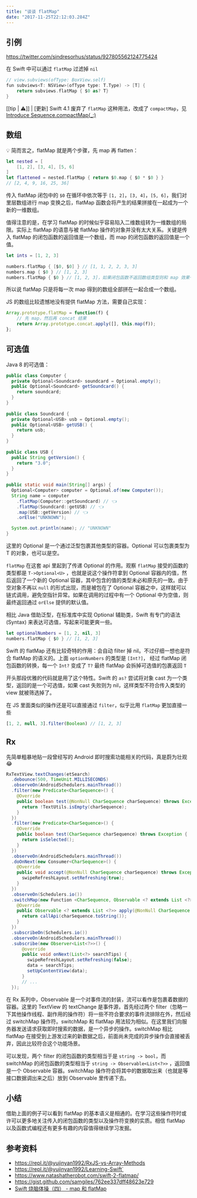 ```yaml
---
title: "谈谈 flatMap"
date: "2017-11-25T22:12:03.284Z"
---
```


## 引例

https://twitter.com/sindresorhus/status/927805562124775424

在 Swift 中可以通过 `flatMap` 过滤掉 `nil`

```swift
// view.subviews(ofType: BoxView.self)
fun subviews<T: NSView>(ofType type: T.Type) -> [T] {
    return subviews.flatMap { $0 as? T}
}
```

<!-- excerpt end -->

[[tip | ⚠️]]
| [更新] Swift 4.1 废弃了 `flatMap` 这种用法，改成了 `compactMap`，见 [Introduce Sequence.compactMap(_:)](https://github.com/apple/swift-evolution/blob/master/proposals/0187-introduce-filtermap.md#introduce-sequencecompactmap_)

## 数组
💡 简而言之，flatMap 就是两个步骤，先 map 再 flatten：
```swift
let nested = [
    [1, 2], [3, 4], [5, 6]
]
let flattened = nested.flatMap { return $0.map { $0 * $0 } }
// [2, 4, 9, 16, 25, 36]
```
传入 flatMap 闭包中的 `$0` 在循环中依次等于 `[1, 2]`，`[3, 4]`，`[5, 6]`，我们对里层数组进行 map 变换之后，flatMap 函数会将产生的结果拼接在一起成为一个新的一维数组。
 
值得注意的是，在学习 flatMap 的时候似乎容易陷入二维数组转为一维数组的局限。实际上 flatMap 的语意与被 flatMap 操作的对象并没有太大关系。关键是传入 flatMap 的闭包函数的返回值是一个数组，而 map 的闭包函数的返回值是一个值。
 
```swift
let ints = [1, 2, 3]
 
numbers.flatMap { [$0, $0] } // [1, 1, 2, 2, 3, 3]
numbers.map { $0 } // [1, 2, 3]
numbers.flatMap { $0 } // [1, 2, 3]，如果闭包函数不返回数组类型则和 map 效果一样
```
所以说 flatMap 只是将每一次 map 得到的数组全部拼在一起合成一个数组。
 
JS 的数组比较遗憾地没有提供 flatMap 方法，需要自己实现：
```javascript
Array.prototype.flatMap = function(f) {
    // 先 map，然后再 concat 结果
    return Array.prototype.concat.apply([], this.map(f));
};
```
 
## 可选值
Java 8 的可选值：
```java
public class Computer {
  private Optional<Soundcard> soundcard = Optional.empty();
  public Optional<Soundcard> getSoundcard() {
    return soundcard;
  }
}
 
public class Soundcard {
  private Optional<USB> usb = Optional.empty();
  public Optional<USB> getUSB() {
    return usb;
  }
}
 
public class USB {
  public String getVersion() {
    return "3.0";
  }
}
 
public static void main(String[] args) {
  Optional<Computer> computer = Optional.of(new Computer());
  String name = computer
    .flatMap(Computer::getSoundcard) // 👈
    .flatMap(Soundcard::getUSB) // 👈
    .map(USB::getVersion) // 👈
    .orElse("UNKNOWN");

  System.out.println(name); // "UNKNOWN"
}
```
 
这里的 Optional 是一个通过泛型包裹其他类型的容器。Optional<T> 可以包裹类型为 T 的对象，也可以是空。
 
`flatMap` 在这套 api 里起到了传递 Optional 的作用。观察 `flatMap` 接受的函数的类型都是 `T->Optional<U>` ，也就是说这个操作符拿到 Optional 容器内的值，然后返回了一个新的 Optional 容器，其中包含的值的类型未必和原先的一致。由于空对象不再以 `null` 的形式出现，而是被包在了 Optional 容器之中，这样就可以链式调用，避免空指针异常。如果在调用的过程中有一个 Optional 中为空值，则最终返回通过 `orElse` 提供的默认值。
 
相比 Java 借助泛型，在标准库中实现 Optional 辅助类，Swift 有专门的语法 (Syntax) 来表达可选值，写起来可能更爽一些。
```swift
let optionalNumbers = [1, 2, nil, 3]
numbers.flatMap { $0 } // [1, 2, 3]
```
Swift 的 flatMap 还有比较奇特的作用：会自动 filter 掉 nil。不过仔细一想也是符合 flatMap 的语义的。上面 `optionNumbers` 的类型是 `[Int?]`， 经过 flatMap 闭包函数的转换，每一个 `Int?` 变成了 `T?` 最终 flatMap 会拆掉可选值的包裹返回 `T`
 
开头那段优雅的代码就是用了这个特性。Swift 的 `as?` 尝试将对象 cast 为一个类型，返回的是一个可选值，如果 cast 失败则为 nil，这样类型不符合传入类型的 view 就被筛选掉了。
 
在 JS 里面类似的操作还是可以直接通过 `filter`，似乎比用 `flatMap` 更加直接一些
```javascript
[1, 2, null, 3].filter(Boolean) // [1, 2, 3]
```
 
## Rx
先简单粗暴地贴一段曾经写的 Android 即时搜索功能相关的代码，真是蔚为壮观 😂
```java
RxTextView.textChanges(etSearch)
  .debounce(500, TimeUnit.MILLISECONDS)
  .observeOn(AndroidSchedulers.mainThread())
  .filter(new Predicate<CharSequence>() {
    @Override
    public boolean test(@NonNull CharSequence charSequence) throws Exception {
      return !TextUtils.isEmpty(charSequence);
    }
  })
  .filter(new Predicate<CharSequence>() {
    @Override
    public boolean test(CharSequence charSequence) throws Exception {
      return isSelected();
    }
  })
  .observeOn(AndroidSchedulers.mainThread())
  .doOnNext(new Consumer<CharSequence>() {
    @Override
    public void accept(@NonNull CharSequence charSequence) throws Exception {
      swipeRefreshLayout.setRefreshing(true);
    }
  })
  .observeOn(Schedulers.io())
  .switchMap(new Function <CharSequence, Observable <? extends List <?>>> () { // highlight-line
    @Override
    public Observable <? extends List <?>> apply(@NonNull CharSequence charSequence) throws Exception {
      return callApi(charSequence.toString());
    }
  })
  .subscribeOn(Schedulers.io())
  .observeOn(AndroidSchedulers.mainThread())
  .subscribe(new Observer<List<?>>() {
      @override
      public void onNext(List<?> searchTips) {
        swipeRefreshLayout.setRefreshing(false);
        data = searchTips;
        setUpContentView(data);
      }
      // ...
  });
```
在 Rx 系列中，Observable 是一个对事件流的封装，流可以看作是包裹着数据的容器。这里的 TextView 的 textChange 是事件源，首先经过两个 filter（忽略一下其他操作线程、副作用的操作符）将一些不符合要求的事件流排除在外，然后经过 switchMap 操作符。switchMap 和 flatMap 用法较为相似。在这里我们向服务器发送请求获取即时搜索的数据，是一个异步的操作。switchMap 相比 flatMap 在接受到上游发过来的新数据之后，前面尚未完成的异步操作会直接被丢弃，因此比较符合这个功能场景。
 
可以发现，两个 filter 的闭包函数的类型相当于是 `string -> bool`，而 switchMap 的闭包函数的类型相当于 `string -> Observable<List<?>>` ，返回值是一个 Observable 容器。switchMap 操作符会将其中的数据取出来（也就是等接口数据调出来之后）放到 Observable 里传递下去。
 
## 小结
借助上面的例子可以看到 flatMap 的基本语义是相通的。在学习这些操作符时或许可以更多地关注传入的闭包函数的类型以及操作符变换的实质。相信 flatMap 以及函数式编程还有更多有趣的内容值得继续学习发掘。
 
## 参考资料
* https://repl.it/@yujinyan1992/RxJS-vs-Array-Methods
* https://repl.it/@yujinyan1992/Learning-Swift`
* https://www.natashatherobot.com/swift-2-flatmap/
* https://gist.github.com/samgiles/762ee337dff48623e729
* [Swift 烧脑体操（四） - map 和 flatMap](http://www.infoq.com/cn/articles/swift-brain-gym-map-and-flatmap)